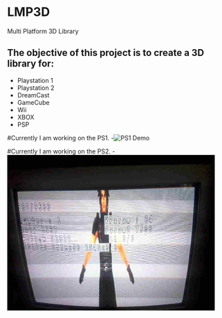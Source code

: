# LMP3D
Multi Platform 3D Library

## The objective of this project is to create a 3D library for:
- Playstation 1
- Playstation 2
- DreamCast
- GameCube
- Wii
- XBOX
- PSP


#Currently I am working on the PS1.
-<img src="sc2.jpg?raw=true" alt="PS1 Demo" width="480" height="360">

#Currently I am working on the PS2.
-<img src="sc.jpg?raw=true" alt="PS2 Demo" width="480" height="360">




